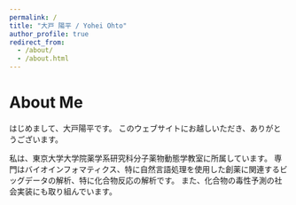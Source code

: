 ```yaml
---
permalink: /
title: "大戸 陽平 / Yohei Ohto"
author_profile: true
redirect_from: 
  - /about/
  - /about.html
---
```


About Me
======
はじめまして、大戸陽平です。
このウェブサイトにお越しいただき、ありがとうございます。

私は、東京大学大学院薬学系研究科分子薬物動態学教室に所属しています。
専門はバイオインフォマティクス、特に自然言語処理を使用した創薬に関連するビッグデータの解析、特に化合物反応の解析です。
また、化合物の毒性予測の社会実装にも取り組んでいます。
